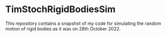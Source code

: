 # TimStochRigidBodiesSim
This repository contains a snapshot of my code for simulating the random motion of rigid bodies as it was on 28th October 2022.
